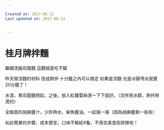 ```yaml
---

Created at: 2017-06-12
Last updated at: 2017-06-13


---
```


# 桂月牌拌麵


繼續洗腦烏龍麵
這麵就是吃不膩

昨天做涼麵的材料
改成熱拌
十分鐘之內可以搞定
如果是涼麵
光是冰鎮甩水就要20分鐘了！

水滾，煮烏龍麵撈起，之後，放入紅蘿蔔絲燙一下下就好。（涼拌用冰鎮，熱拌用燙的）

全聯買的胡麻醬汁，少許熱水，柴魚醬油，一起搖一搖（因為胡麻醬剩一些些）

如此簡單的步驟，成本便宜，口味不輸給#龜，不用去美食街排隊啦！

